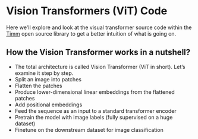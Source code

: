 # Vision Transformers (ViT) Code
Here we'll explore and look at the visual transformer source code within the [Timm](https://github.com/rwightman/pytorch-image-models) open source library to get a better intuition of what is going on.

## How the Vision Transformer works in a nutshell?
- The total architecture is called Vision Transformer (ViT in short). Let’s examine it step by step.
- Split an image into patches
- Flatten the patches
- Produce lower-dimensional linear embeddings from the flattened patches
- Add positional embeddings
- Feed the sequence as an input to a standard transformer encoder
- Pretrain the model with image labels (fully supervised on a huge dataset)
- Finetune on the downstream dataset for image classification
